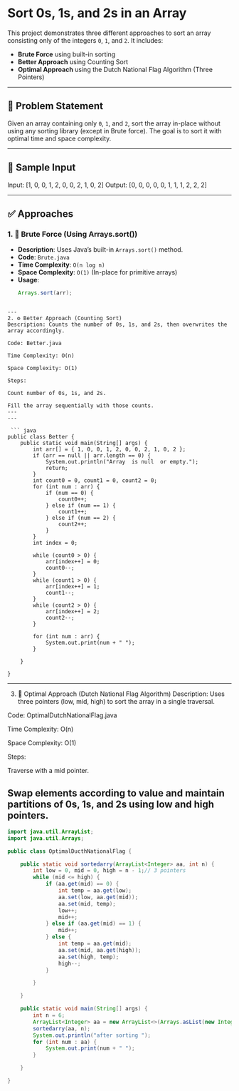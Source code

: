 # Sort 0s, 1s, and 2s in an Array

This project demonstrates three different approaches to sort an array consisting only of the integers `0`, `1`, and `2`. It includes:

- **Brute Force** using built-in sorting
- **Better Approach** using Counting Sort
- **Optimal Approach** using the Dutch National Flag Algorithm (Three Pointers)

---

## 📌 Problem Statement

Given an array containing only `0`, `1`, and `2`, sort the array in-place without using any sorting library (except in Brute force). The goal is to sort it with optimal time and space complexity.

---

## 🧪 Sample Input

Input: [1, 0, 0, 1, 2, 0, 0, 2, 1, 0, 2]
Output: [0, 0, 0, 0, 0, 1, 1, 1, 2, 2, 2]

---

## ✅ Approaches

### 1. 🚀 Brute Force (Using Arrays.sort())

- **Description**: Uses Java’s built-in `Arrays.sort()` method.
- **Code**: `Brute.java`
- **Time Complexity**: `O(n log n)`
- **Space Complexity**: `O(1)` (In-place for primitive arrays)
- **Usage**:
  ```java
  Arrays.sort(arr);
```

---
2. ⚙️ Better Approach (Counting Sort)
Description: Counts the number of 0s, 1s, and 2s, then overwrites the array accordingly.

Code: Better.java

Time Complexity: O(n)

Space Complexity: O(1)

Steps:

Count number of 0s, 1s, and 2s.

Fill the array sequentially with those counts.
---
---

 ``` java
public class Better {
    public static void main(String[] args) {
        int arr[] = { 1, 0, 0, 1, 2, 0, 0, 2, 1, 0, 2 };
        if (arr == null || arr.length == 0) {
            System.out.println("Array  is null  or empty.");
            return;
        }
        int count0 = 0, count1 = 0, count2 = 0;
        for (int num : arr) {
            if (num == 0) {
                count0++;
            } else if (num == 1) {
                count1++;
            } else if (num == 2) {
                count2++;
            }
        }
        int index = 0;

        while (count0 > 0) {
            arr[index++] = 0;
            count0--;
        }
        while (count1 > 0) {
            arr[index++] = 1;
            count1--;
        }
        while (count2 > 0) {
            arr[index++] = 2;
            count2--;
        }

        for (int num : arr) {
            System.out.print(num + " ");
        }

    }

}
```

---
3. 🧠 Optimal Approach (Dutch National Flag Algorithm)
Description: Uses three pointers (low, mid, high) to sort the array in a single traversal.

Code: OptimalDutchNationalFlag.java

Time Complexity: O(n)

Space Complexity: O(1)

Steps:

Traverse with a mid pointer.

Swap elements according to value and maintain partitions of 0s, 1s, and 2s using low and high pointers.
---
```java
import java.util.ArrayList;
import java.util.Arrays;

public class OptimalDucthNationalFlag {

    public static void sortedarry(ArrayList<Integer> aa, int n) {
        int low = 0, mid = 0, high = n - 1;// 3 pointers
        while (mid <= high) {
            if (aa.get(mid) == 0) {
                int temp = aa.get(low);
                aa.set(low, aa.get(mid));
                aa.set(mid, temp);
                low++;
                mid++;
            } else if (aa.get(mid) == 1) {
                mid++;
            } else {
                int temp = aa.get(mid);
                aa.set(mid, aa.get(high));
                aa.set(high, temp);
                high--;
            }

        }

    }

    public static void main(String[] args) {
        int n = 6;
        ArrayList<Integer> aa = new ArrayList<>(Arrays.asList(new Integer[] { 0, 2, 1, 2, 0, 1 }));
        sortedarry(aa, n);
        System.out.println("after sorting ");
        for (int num : aa) {
            System.out.print(num + " ");
        }

    }

}
```
